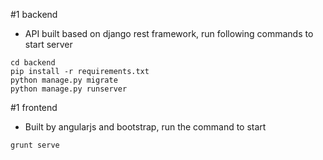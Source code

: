 #1 backend

* API built based on django rest framework, run following commands to start server

```
cd backend
pip install -r requirements.txt
python manage.py migrate
python manage.py runserver
```

#1 frontend

* Built by angularjs and bootstrap, run the command to start

```
grunt serve
```